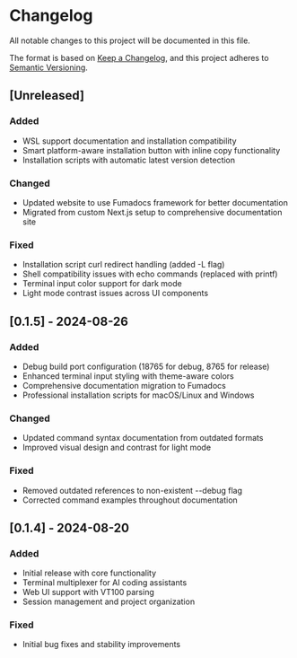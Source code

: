 # Changelog

All notable changes to this project will be documented in this file.

The format is based on [Keep a Changelog](https://keepachangelog.com/en/1.0.0/),
and this project adheres to [Semantic Versioning](https://semver.org/spec/v2.0.0.html).

## [Unreleased]

### Added
- WSL support documentation and installation compatibility
- Smart platform-aware installation button with inline copy functionality
- Installation scripts with automatic latest version detection

### Changed
- Updated website to use Fumadocs framework for better documentation
- Migrated from custom Next.js setup to comprehensive documentation site

### Fixed
- Installation script curl redirect handling (added -L flag)
- Shell compatibility issues with echo commands (replaced with printf)
- Terminal input color support for dark mode
- Light mode contrast issues across UI components

## [0.1.5] - 2024-08-26

### Added
- Debug build port configuration (18765 for debug, 8765 for release)
- Enhanced terminal input styling with theme-aware colors
- Comprehensive documentation migration to Fumadocs
- Professional installation scripts for macOS/Linux and Windows

### Changed
- Updated command syntax documentation from outdated formats
- Improved visual design and contrast for light mode

### Fixed
- Removed outdated references to non-existent --debug flag
- Corrected command examples throughout documentation

## [0.1.4] - 2024-08-20

### Added
- Initial release with core functionality
- Terminal multiplexer for AI coding assistants
- Web UI support with VT100 parsing
- Session management and project organization

### Fixed
- Initial bug fixes and stability improvements